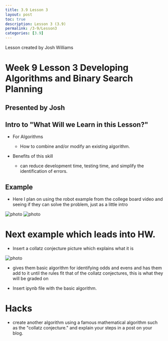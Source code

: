 ```yaml
---
title: 3.9 Lesson 3
layout: post
toc: true
description: Lesson 3 (3.9)
permalink: /3-9/Lesson3
categories: [3.9]
---
```


Lesson created by Josh Williams

# Week 9 Lesson 3 Developing Algorithms and Binary Search Planning

## Presented by Josh

## Intro to "What Will we Learn in this Lesson?"

 - For Algorithms
    - How to combine and/or modify an existing algorithm.

- Benefits of this skill
    - can reduce development time, testing time, and simplify the identification of errors.

## Example

- Here I plan on using the robot example from the college board video and seeing if they can solve the problem, just as a little intro 

![photo]({{site.baseurl}}/images/IMG_7549.jpg)
![photo]({{site.baseurl}}/images/IMG_7549.jpg)


# Next example which leads into HW.

- Insert a collatz conjecture picture which explains what it is 

![photo]({{site.baseurl}}/images/IMG_7549.jpg)

- gives them basic algorithm for identifying odds and evens and has them add to it until the rules fit that of the collatz conjectures, this is what they will be graded on

- Insert ipynb file with the basic algorithm.

# Hacks

- create another algorithm using a famous mathematical algorithm such as the "collatz conjecture." and explain your steps in a post on your blog.